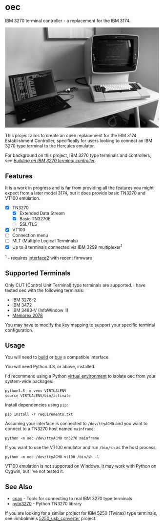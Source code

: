 # oec

IBM 3270 terminal controller - a replacement for the IBM 3174.

![IBM 3278 terminal and oec](.images/hero.jpg)

This project aims to create an open replacement for the IBM 3174 Establishment
Controller, specifically for users looking to connect an IBM 3270 type terminal
to the Hercules emulator.

For background on this project, IBM 3270 type terminals and controllers, see
_[Building an IBM 3270 terminal controller](https://ajk.me/building-an-ibm-3270-terminal-controller)_.

## Features

It is a work in progress and is far from providing all the features you might
expect from a later model 3174, but it does provide basic TN3270 and VT100
emulation.

  - [x] TN3270
      - [x] Extended Data Stream
      - [x] Basic TN3270E
      - [ ] SSL/TLS
  - [x] VT100
  - [ ] Connection menu
  - [ ] MLT (Multiple Logical Terminals)
  - [x] Up to 8 terminals connected via IBM 3299 multiplexer<sup>1</sup>

<sup>1</sup> - requires [interface2](https://github.com/lowobservable/coax/tree/master/interface2#readme) with recent firmware

## Supported Terminals

Only CUT (Control Unit Terminal) type terminals are supported. I have tested oec with the following terminals:

  * IBM 3278-2
  * IBM 3472
  * IBM 3483-V (InfoWindow II)
  * [Memorex 2078](http://mrxhist.org/docs/Schu_4971.pdf)

You may have to modify the key mapping to support your specific terminal configuration.

## Usage

You will need to
[build](https://github.com/lowobservable/coax#hardware)
or
[buy](https://www.tindie.com/products/approachware/3270-usb-interface-ibm/)
a compatible interface.

You will need Python 3.8, or above, installed.

I'd recommend using a Python [virtual environment](https://docs.python.org/3/library/venv.html) to isolate oec from your system-wide packages:

```
python3.8 -m venv VIRTUALENV
source VIRTUALENV/bin/activate
```

Install dependencies using `pip`:

```
pip install -r requirements.txt
```

Assuming your interface is connected to `/dev/ttyACM0` and you want to connect to a TN3270 host named `mainframe`:

```
python -m oec /dev/ttyACM0 tn3270 mainframe
```

If you want to use the VT100 emulator and run `/bin/sh` as the host process:

```
python -m oec /dev/ttyACM0 vt100 /bin/sh -l
```

VT100 emulation is not supported on Windows. It may work with Python on Cygwin, but I've not tested it.

## See Also

* [coax](https://github.com/lowobservable/coax) - Tools for connecting to real IBM 3270 type terminals
* [pytn3270](https://github.com/lowobservable/pytn3270) - Python TN3270 library

If you are looking for a similar project for IBM 5250 (Twinax) type terminals, see
inmbolmie's
[5250_usb_converter](https://github.com/inmbolmie/5250_usb_converter)
project.
